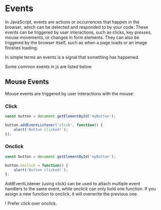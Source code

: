 # Events 
In JavaScript, events are actions or occurrences that happen in the browser, which can be detected and responded to by your code. These events can be triggered by user interactions, such as clicks, key presses, mouse movements, or changes in form elements. They can also be triggered by the browser itself, such as when a page loads or an image finishes loading.

In simple terms an events is a signal that something has happened.

Some common events in js are listed below 

## Mouse Events 
Mouse events are triggered by user interactions with the mouse:

### Click

```js 
const button = document.getElementById('myButton');

button.addEventListener('click', function() {
    alert('Button clicked!');
});
```

### Onclick 

```js
const button = document.getElementById('myButton');

button.onclick = function() {
    alert('Button clicked!');
};
```

AddEventListener (using click) can be used to attach multiple event handlers to the same event, while onclick can only hold one function. If you assign a new function to onclick, it will overwrite the previous one.

! Prefer click over onclick.


